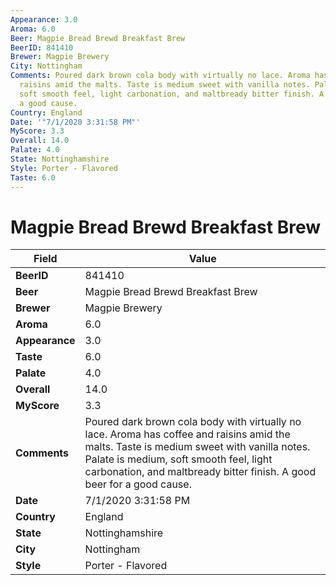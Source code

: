 ```yaml
---
Appearance: 3.0
Aroma: 6.0
Beer: Magpie Bread Brewd Breakfast Brew
BeerID: 841410
Brewer: Magpie Brewery
City: Nottingham
Comments: Poured dark brown cola body with virtually no lace. Aroma has coffee and
  raisins amid the malts. Taste is medium sweet with vanilla notes. Palate is medium,
  soft smooth feel, light carbonation, and maltbready bitter finish. A good beer for
  a good cause.
Country: England
Date: '"7/1/2020 3:31:58 PM"'
MyScore: 3.3
Overall: 14.0
Palate: 4.0
State: Nottinghamshire
Style: Porter - Flavored
Taste: 6.0
---
```


# Magpie Bread Brewd Breakfast Brew

| Field         | Value |
|---------------|-------|
| **BeerID** | 841410 |
| **Beer** | Magpie Bread Brewd Breakfast Brew |
| **Brewer** | Magpie Brewery |
| **Aroma** | 6.0 |
| **Appearance** | 3.0 |
| **Taste** | 6.0 |
| **Palate** | 4.0 |
| **Overall** | 14.0 |
| **MyScore** | 3.3 |
| **Comments** | Poured dark brown cola body with virtually no lace. Aroma has coffee and raisins amid the malts. Taste is medium sweet with vanilla notes. Palate is medium, soft smooth feel, light carbonation, and maltbready bitter finish. A good beer for a good cause. |
| **Date** | 7/1/2020 3:31:58 PM |
| **Country** | England |
| **State** | Nottinghamshire |
| **City** | Nottingham |
| **Style** | Porter - Flavored |
